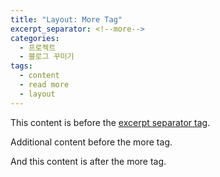 ```yaml
---
title: "Layout: More Tag"
excerpt_separator: <!--more-->
categories:
  - 프로젝트
  - 블로그 꾸미기
tags:
  - content
  - read more
  - layout
---
```


This content is before the [excerpt separator tag](http://jekyllrb.com/docs/posts/#post-excerpts).

Additional content before the more tag.

<!--more-->

And this content is after the more tag.